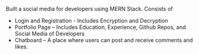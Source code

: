 Built a social media for developers using MERN Stack. Consists of
* Login and Registration - Includes Encryption and Decryption
* Portfolio Page – Includes Education, Experience, Github Repos, and Social Media of Developers
* Chatboard – A place where users can post and receive comments and likes.
